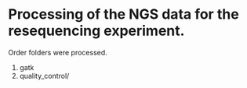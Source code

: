 # Processing of the NGS data for the resequencing experiment.

Order folders were processed. 

1. gatk
2. quality_control/ 





